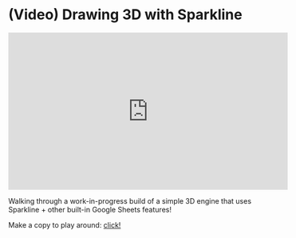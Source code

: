 # (Video) Drawing 3D with Sparkline

<iframe width="560" height="315" src="https://www.youtube.com/embed/nVxTD0wYc9Q" title="YouTube video player" frameborder="0" allow="accelerometer; autoplay; clipboard-write; encrypted-media; gyroscope; picture-in-picture" allowfullscreen></iframe>

Walking through a work-in-progress build of a simple 3D engine that uses Sparkline + other built-in Google Sheets features! 

Make a copy to play around: [click!](https://docs.google.com/spreadsheets/u/1/d/1lUBYurOWNJjBeMJLjiXMQqLVmqPUqhhKOsg-B56spOY/copy)
